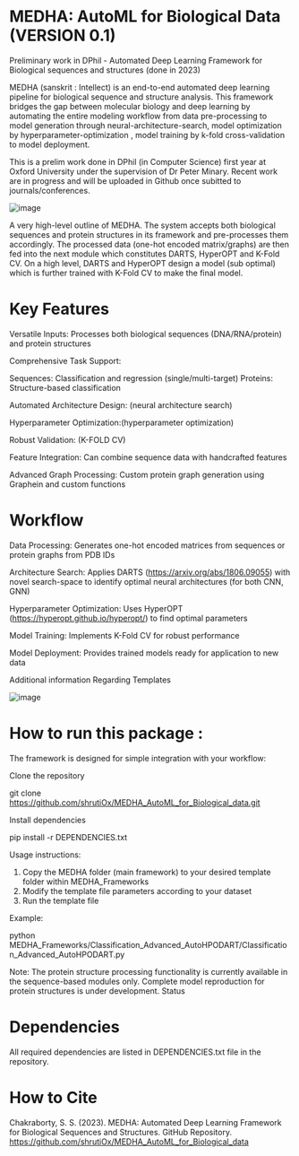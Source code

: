 # MEDHA: AutoML for Biological Data (VERSION 0.1)

 Preliminary work in DPhil - Automated Deep Learning Framework  for Biological sequences and structures (done in 2023)

 
MEDHA (sanskrit : Intellect) is an end-to-end automated deep learning pipeline for biological sequence and structure analysis. This framework bridges the gap between molecular biology and deep learning by automating the entire modeling workflow from data pre-processing to model generation through neural-architecture-search, model optimization by hyperparameter-optimization , model training by k-fold cross-validation to  model deployment.

This is a prelim work done in DPhil (in Computer Science) first year at Oxford University under the supervision of Dr Peter Minary. Recent work are in progress and will be uploaded in Github once subitted to journals/conferences.

![image](https://github.com/user-attachments/assets/78de681d-e25f-464b-a352-98ea901d328a)

 A very high-level outline of MEDHA. The system 
accepts both biological sequences and protein structures in its 
framework and pre-processes them accordingly. The processed 
data (one-hot encoded matrix/graphs) are then fed into the next 
module which constitutes DARTS, HyperOPT and K-Fold CV. 
On a high level, DARTS and HyperOPT design a model (sub
optimal) which is further trained with K-Fold CV to make the 
final model.

# Key Features

Versatile Inputs: Processes both biological sequences (DNA/RNA/protein) and protein structures

Comprehensive Task Support:

Sequences: Classification and regression (single/multi-target)
Proteins: Structure-based classification

Automated Architecture Design: (neural architecture search)

Hyperparameter Optimization:(hyperparameter optimization)

Robust Validation: (K-FOLD CV)

Feature Integration: Can combine sequence data with handcrafted features

Advanced Graph Processing: Custom protein graph generation using Graphein and custom functions



# Workflow

Data Processing: Generates one-hot encoded matrices from sequences or protein graphs from PDB IDs

Architecture Search: Applies DARTS (https://arxiv.org/abs/1806.09055) with novel search-space to identify optimal neural architectures (for both CNN, GNN)

Hyperparameter Optimization: Uses HyperOPT (https://hyperopt.github.io/hyperopt/)  to find optimal parameters

Model Training: Implements K-Fold CV for robust performance

Model Deployment: Provides trained models ready for application to new data 

Additional information Regarding Templates

![image](https://github.com/user-attachments/assets/f47f1c10-b677-428a-922d-49a9cd50c7a8)

# How to run this package :

The framework is designed for simple integration with your workflow:

Clone the repository

git clone https://github.com/shrutiOx/MEDHA_AutoML_for_Biological_data.git

Install dependencies

pip install -r DEPENDENCIES.txt

Usage instructions:

1. Copy the MEDHA folder (main framework) to your desired template folder within MEDHA_Frameworks
2. Modify the template file parameters according to your dataset
3. Run the template file

Example:

python MEDHA_Frameworks/Classification_Advanced_AutoHPODART/Classification_Advanced_AutoHPODART.py

Note: The protein structure processing functionality is currently available in the sequence-based modules only. Complete model reproduction for protein structures is under development.
Status

# Dependencies
All required dependencies are listed in DEPENDENCIES.txt file in the repository.

# How to Cite
Chakraborty, S. S. (2023). MEDHA: Automated Deep Learning Framework for Biological Sequences and Structures. GitHub Repository. https://github.com/shrutiOx/MEDHA_AutoML_for_Biological_data


